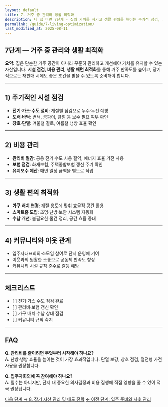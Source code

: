 ```yaml
---
layout: default
title: 7. 거주 중 관리와 생활 최적화
description: 내 집 마련 7단계 - 집의 가치를 지키고 생활 편의를 높이는 주기적 점검, 커뮤니티 활용, 생활 패턴 최적화 전략.
permalink: /guide/7-living-optimization/
last_modified_at: 2025-08-11
---
```


<section class="guide-detail">

<h1>7단계 — 거주 중 관리와 생활 최적화</h1>

<p><strong>요약:</strong> 집은 단순한 거주 공간이 아니라 꾸준히 관리하고 개선해야 가치를 유지할 수 있는 자산입니다. <strong>시설 점검, 비용 관리, 생활 패턴 최적화</strong>를 통해 거주 만족도를 높이고, 장기적으로는 재판매 시에도 좋은 조건을 받을 수 있도록 준비해야 합니다.</p>

<hr>

<h2>1) 주기적인 시설 점검</h2>
<ul>
  <li><strong>전기·가스·수도 설비</strong>: 계절별 점검으로 누수·누전 예방</li>
  <li><strong>도배·바닥</strong>: 변색, 곰팡이, 긁힘 등 보수 필요 여부 확인</li>
  <li><strong>창호·단열</strong>: 겨울철 결로, 여름철 냉방 효율 확인</li>
</ul>

<hr>

<h2>2) 비용 관리</h2>
<ul>
  <li><strong>관리비 절감</strong>: 공용 전기·수도 사용 절약, 에너지 효율 가전 사용</li>
  <li><strong>보험 점검</strong>: 화재보험, 주택종합보험 갱신 주기 확인</li>
  <li><strong>유지보수 예산</strong>: 매년 일정 금액을 별도로 적립</li>
</ul>

<hr>

<h2>3) 생활 편의 최적화</h2>
<ul>
  <li><strong>가구 배치 변경</strong>: 계절·용도에 맞춰 효율적 공간 활용</li>
  <li><strong>스마트홈 도입</strong>: 조명·난방·보안 시스템 자동화</li>
  <li><strong>수납 개선</strong>: 불필요한 물건 정리, 공간 효율 증대</li>
</ul>

<hr>

<h2>4) 커뮤니티와 이웃 관계</h2>
<ul>
  <li>입주자대표회의·소모임 참여로 단지 운영에 기여</li>
  <li>이웃과의 원활한 소통으로 공동체 만족도 향상</li>
  <li>커뮤니티 시설 규칙 준수로 갈등 예방</li>
</ul>

<hr>

<h2>체크리스트</h2>
<ul>
  <li>[ ] 전기·가스·수도 점검 완료</li>
  <li>[ ] 관리비·보험 갱신 확인</li>
  <li>[ ] 가구 배치·수납 상태 점검</li>
  <li>[ ] 커뮤니티 규칙 숙지</li>
</ul>

<hr>

<h2>FAQ</h2>
<p><strong>Q. 관리비를 줄이려면 무엇부터 시작해야 하나요?</strong><br>
A. 난방·냉방 효율을 높이는 것이 가장 효과적입니다. 단열 보강, 창호 점검, 절전형 가전 사용을 권장합니다.</p>

<p><strong>Q. 입주자회의에 꼭 참여해야 하나요?</strong><br>
A. 필수는 아니지만, 단지 내 중요한 의사결정과 비용 집행에 직접 영향을 줄 수 있어 적극 권장됩니다.</p>

<p>
<a class="btn primary" href="{{ '/guide/8-asset-sale-strategy/' | relative_url }}">다음 단계 → 8. 장기 자산 관리 및 매도 전략</a>
<a class="btn" href="{{ '/guide/6-move-in-management/' | relative_url }}">← 이전 단계: 입주 준비와 사후 관리</a>
</p>

</section>
